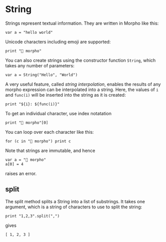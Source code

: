 [comment]: # (String class help)
[version]: # (0.5)

# String
[tagstring]: # (String)

Strings represent textual information. They are written in Morpho like this:

    var a = "hello world"

Unicode characters including emoji are supported:

    print "🦋 morpho"

You can also create strings using the constructor function `String`, which takes any number of parameters:

    var a = String("Hello", "World")

A very useful feature, called *string interpolation*, enables the results of any morpho expression can be interpolated into a string. Here, the values of `i` and `func(i)` will be inserted into the string as it is created:

    print "${i}: ${func(i)}"

To get an individual character, use index notatation

    print "🦋 morpho"[0]

You can loop over each character like this:

    for (c in "🦋 morpho") print c

Note that strings are immutable, and hence

    var a = "🦋 morpho"
    a[0] = 4

raises an error.

[showsubtopics]: #

## split
[tagsplit]: # (split)

The split method splits a String into a list of substrings. It takes one argument, which is a string of characters to use to split the string:

    print "1,2,3".split(",")

gives

    [ 1, 2, 3 ]
